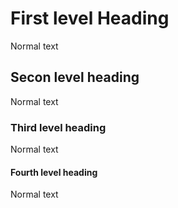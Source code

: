 First level Heading
===================

Normal text

Secon level heading
-------------------

Normal text

### Third level heading

Normal text

#### Fourth level heading

Normal text
